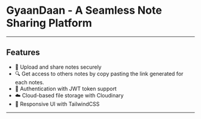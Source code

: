 # GyaanDaan - A Seamless Note Sharing Platform

---

## Features

- 📝 Upload and share notes securely
- 🔍 Get access to others notes by copy pasting the link generated for each notes.
- 🔐 Authentication with JWT token support
- ☁️ Cloud-based file storage with Cloudinary
- 🎨 Responsive UI with TailwindCSS

---


  
